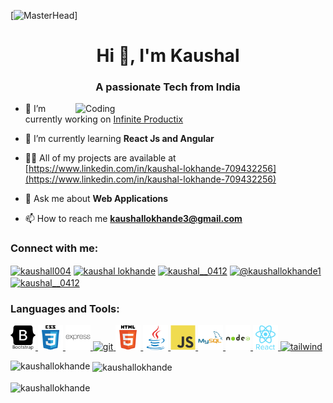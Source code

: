 [![MasterHead](https://raw.githubusercontent.com/PolarBearGG/PolarBearGG/master/web-developer.gif)]
<h1 align="center">Hi 👋, I'm Kaushal</h1>
<h3 align="center">A passionate Tech from India</h3>
<img align="right" alt="Coding" width="400" src="https://cdn.dribbble.com/users/1059583/screenshots/4171367/coding-freak.gif">


- 🔭 I’m currently working on [Infinite Productix](https://github.com/ANURAGSISODIYAA/Infinite-productivity)

- 🌱 I’m currently learning **React Js and Angular**

- 👨‍💻 All of my projects are available at [https://www.linkedin.com/in/kaushal-lokhande-709432256](https://www.linkedin.com/in/kaushal-lokhande-709432256)

- 💬 Ask me about **Web Applications**

- 📫 How to reach me **kaushallokhande3@gmail.com**

<h3 align="left">Connect with me:</h3>
<p align="left">
<a href="https://twitter.com/kaushall004" target="blank"><img align="center" src="https://raw.githubusercontent.com/rahuldkjain/github-profile-readme-generator/master/src/images/icons/Social/twitter.svg" alt="kaushall004" height="30" width="40" /></a>
<a href="https://linkedin.com/in/kaushal lokhande" target="blank"><img align="center" src="https://raw.githubusercontent.com/rahuldkjain/github-profile-readme-generator/master/src/images/icons/Social/linked-in-alt.svg" alt="kaushal lokhande" height="30" width="40" /></a>
<a href="https://instagram.com/kaushal__0412" target="blank"><img align="center" src="https://raw.githubusercontent.com/rahuldkjain/github-profile-readme-generator/master/src/images/icons/Social/instagram.svg" alt="kaushal__0412" height="30" width="40" /></a>
<a href="https://www.hackerrank.com/@kaushallokhande1" target="blank"><img align="center" src="https://raw.githubusercontent.com/rahuldkjain/github-profile-readme-generator/master/src/images/icons/Social/hackerrank.svg" alt="@kaushallokhande1" height="30" width="40" /></a>
<a href="https://www.leetcode.com/kaushal__0412" target="blank"><img align="center" src="https://raw.githubusercontent.com/rahuldkjain/github-profile-readme-generator/master/src/images/icons/Social/leet-code.svg" alt="kaushal__0412" height="30" width="40" /></a>
</p>

<h3 align="left">Languages and Tools:</h3>
<p align="left"> <a href="https://getbootstrap.com" target="_blank" rel="noreferrer"> <img src="https://raw.githubusercontent.com/devicons/devicon/master/icons/bootstrap/bootstrap-plain-wordmark.svg" alt="bootstrap" width="40" height="40"/> </a> <a href="https://www.w3schools.com/css/" target="_blank" rel="noreferrer"> <img src="https://raw.githubusercontent.com/devicons/devicon/master/icons/css3/css3-original-wordmark.svg" alt="css3" width="40" height="40"/> </a> <a href="https://expressjs.com" target="_blank" rel="noreferrer"> <img src="https://raw.githubusercontent.com/devicons/devicon/master/icons/express/express-original-wordmark.svg" alt="express" width="40" height="40"/> </a> <a href="https://git-scm.com/" target="_blank" rel="noreferrer"> <img src="https://www.vectorlogo.zone/logos/git-scm/git-scm-icon.svg" alt="git" width="40" height="40"/> </a> <a href="https://www.w3.org/html/" target="_blank" rel="noreferrer"> <img src="https://raw.githubusercontent.com/devicons/devicon/master/icons/html5/html5-original-wordmark.svg" alt="html5" width="40" height="40"/> </a> <a href="https://www.java.com" target="_blank" rel="noreferrer"> <img src="https://raw.githubusercontent.com/devicons/devicon/master/icons/java/java-original.svg" alt="java" width="40" height="40"/> </a> <a href="https://developer.mozilla.org/en-US/docs/Web/JavaScript" target="_blank" rel="noreferrer"> <img src="https://raw.githubusercontent.com/devicons/devicon/master/icons/javascript/javascript-original.svg" alt="javascript" width="40" height="40"/> </a> <a href="https://www.mysql.com/" target="_blank" rel="noreferrer"> <img src="https://raw.githubusercontent.com/devicons/devicon/master/icons/mysql/mysql-original-wordmark.svg" alt="mysql" width="40" height="40"/> </a> <a href="https://nodejs.org" target="_blank" rel="noreferrer"> <img src="https://raw.githubusercontent.com/devicons/devicon/master/icons/nodejs/nodejs-original-wordmark.svg" alt="nodejs" width="40" height="40"/> </a> <a href="https://reactjs.org/" target="_blank" rel="noreferrer"> <img src="https://raw.githubusercontent.com/devicons/devicon/master/icons/react/react-original-wordmark.svg" alt="react" width="40" height="40"/> </a> <a href="https://tailwindcss.com/" target="_blank" rel="noreferrer"> <img src="https://www.vectorlogo.zone/logos/tailwindcss/tailwindcss-icon.svg" alt="tailwind" width="40" height="40"/> </a> </p>

<p><img align="left" src="https://github-readme-stats.vercel.app/api/top-langs?username=kaushallokhande&show_icons=true&locale=en&layout=compact" alt="kaushallokhande" /></p>

<p>&nbsp;<img align="center" src="https://github-readme-stats.vercel.app/api?username=kaushallokhande&show_icons=true&locale=en" alt="kaushallokhande" /></p>

<p><img align="center" src="https://github-readme-streak-stats.herokuapp.com/?user=kaushallokhande&" alt="kaushallokhande" /></p>
